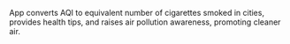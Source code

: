 App converts AQI to equivalent number of cigarettes smoked in cities, provides health tips, and raises air pollution awareness, promoting cleaner air.
